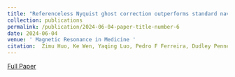 ```yaml
---
title: "Referenceless Nyquist ghost correction outperforms standard navigator-based method and improves efficiency of in vivo diffusion tensor cardiovascular magnetic resonance"
collection: publications
permalink: /publication/2024-06-04-paper-title-number-6
date: 2024-06-04
venue: ' Magnetic Resonance in Medicine '
citation:  Zimu Huo, Ke Wen, Yaqing Luo, Pedro F Ferreira, Dudley Pennell, Andrew D Scott, Sonia Nielles-Vallespin
---
```


[Full Paper](../files/epi_mrm2024.pdf) 
